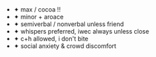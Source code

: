 ##
- ✦ max / cocoa !!
- ✦ minor + aroace
- ✦ semiverbal / nonverbal unless friend
- ✦ whispers preferred, iwec always unless close
- ✦ c+h allowed, i don't bite
- ✦ social anxiety & crowd discomfort
<!--
**TWIDDLEFINGER/TWIDDLEFINGER** is a ✨ _special_ ✨ repository because its `README.md` (this file) appears on your GitHub profile.

Here are some ideas to get you started:

- 🔭 I’m currently working on ...
- 🌱 I’m currently learning ...
- 👯 I’m looking to collaborate on ...
- 🤔 I’m looking for help with ...
- 💬 Ask me about ...
- 📫 How to reach me: ...
- 😄 Pronouns: ...
- ⚡ Fun fact: ...
-->
